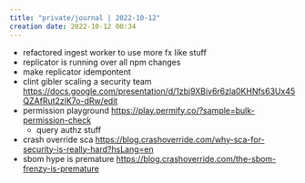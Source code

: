 ```yaml
---
title: "private/journal | 2022-10-12"
creation date: 2022-10-12 00:34
---
```


- refactored ingest worker to use more fx like stuff
- replicator is running over all npm changes
- make replicator idempontent
- clint gibler scaling a security team https://docs.google.com/presentation/d/1zbj9XBiv6r6zla0KHNfs63Ux45QZAfRut2zlK7o-dRw/edit
- permission playground https://play.permify.co/?sample=bulk-permission-check
	- query authz stuff
- crash override sca https://blog.crashoverride.com/why-sca-for-security-is-really-hard?hsLang=en
- sbom hype is premature https://blog.crashoverride.com/the-sbom-frenzy-is-premature